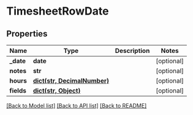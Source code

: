 # TimesheetRowDate

## Properties
Name | Type | Description | Notes
------------ | ------------- | ------------- | -------------
**_date** | **date** |  | [optional] 
**notes** | **str** |  | [optional] 
**hours** | [**dict(str, DecimalNumber)**](DecimalNumber.md) |  | [optional] 
**fields** | [**dict(str, Object)**](Object.md) |  | [optional] 

[[Back to Model list]](../README.md#documentation-for-models) [[Back to API list]](../README.md#documentation-for-api-endpoints) [[Back to README]](../README.md)

